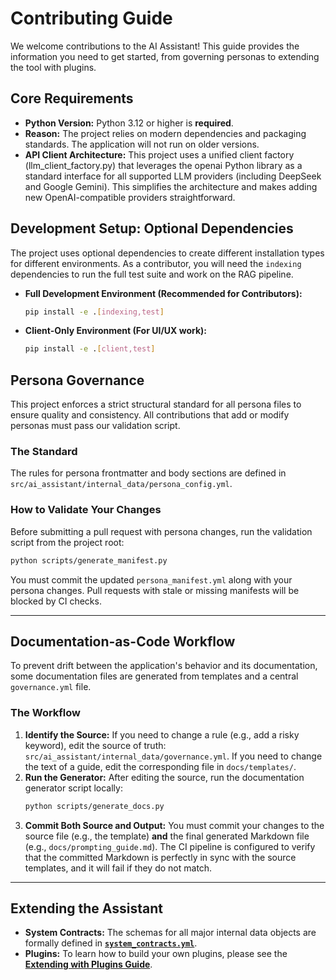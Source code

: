 # Contributing Guide

We welcome contributions to the AI Assistant! This guide provides the information you need to get started, from governing personas to extending the tool with plugins.

## Core Requirements

-   **Python Version:** Python 3.12 or higher is **required**.
-   **Reason:** The project relies on modern dependencies and packaging standards. The application will not run on older versions.
-   **API Client Architecture:** This project uses a unified client factory (llm_client_factory.py) that leverages the openai Python library as a standard interface for all supported LLM providers (including DeepSeek and Google Gemini). This simplifies the architecture and makes adding new OpenAI-compatible providers straightforward.

## Development Setup: Optional Dependencies

The project uses optional dependencies to create different installation types for different environments. As a contributor, you will need the `indexing` dependencies to run the full test suite and work on the RAG pipeline.

-   **Full Development Environment (Recommended for Contributors):**
    ```bash
    pip install -e .[indexing,test]
    ```
-   **Client-Only Environment (For UI/UX work):**
    ```bash
    pip install -e .[client,test]
    ```
    
## Persona Governance

This project enforces a strict structural standard for all persona files to ensure quality and consistency. All contributions that add or modify personas must pass our validation script.

### The Standard
The rules for persona frontmatter and body sections are defined in `src/ai_assistant/internal_data/persona_config.yml`.

### How to Validate Your Changes
Before submitting a pull request with persona changes, run the validation script from the project root:
```bash
python scripts/generate_manifest.py
```
You must commit the updated `persona_manifest.yml` along with your persona changes. Pull requests with stale or missing manifests will be blocked by CI checks.

---

## Documentation-as-Code Workflow

To prevent drift between the application's behavior and its documentation, some documentation files are generated from templates and a central `governance.yml` file.

### The Workflow
1.  **Identify the Source:** If you need to change a rule (e.g., add a risky keyword), edit the source of truth: `src/ai_assistant/internal_data/governance.yml`. If you need to change the text of a guide, edit the corresponding file in `docs/templates/`.
2.  **Run the Generator:** After editing the source, run the documentation generator script locally:
    ```bash
    python scripts/generate_docs.py
    ```
3.  **Commit Both Source and Output:** You must commit your changes to the source file (e.g., the template) **and** the final generated Markdown file (e.g., `docs/prompting_guide.md`). The CI pipeline is configured to verify that the committed Markdown is perfectly in sync with the source templates, and it will fail if they do not match.

---

## Extending the Assistant

-   **System Contracts:** The schemas for all major internal data objects are formally defined in **[`system_contracts.yml`](./system_contracts.yml)**.
-   **Plugins:** To learn how to build your own plugins, please see the **[Extending with Plugins Guide](./plugins.md)**.
